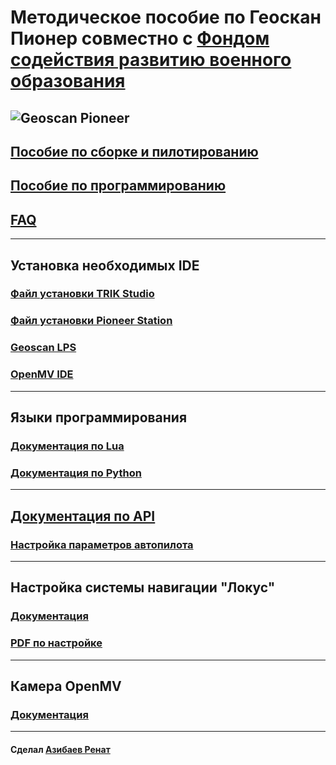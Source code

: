 # Методическое пособие по Геоскан Пионер совместно с [Фондом содействия развитию военного образования](https://fsrvo.ru)

![Geoscan Pioneer](https://pioneer-doc.readthedocs.io/ru/master/_images/pioneer1.png)
---

## [Пособие по сборке и пилотированию](https://github.com/Slond/pioneer_edu/raw/main/%D0%A1%D0%B1%D0%BE%D1%80%D0%BA%D0%B0%20%D0%B8%20%D0%BF%D0%B8%D0%BB%D0%BE%D1%82%D0%B8%D1%80%D0%BE%D0%B2%D0%B0%D0%BD%D0%B8%D0%B5.docx)

## [Пособие по программированию](https://github.com/Slond/pioneer_edu/raw/main/Программирование.docx)

## [FAQ](FAQ)

---

## Установка необходимых IDE

### [Файл установки TRIK Studio](https://dl.geoscan.aero/pioneer/upload/TRIKStudio/trik-studio-offline-installer.exe)

### [Файл установки Pioneer Station](https://pioneer-doc.readthedocs.io/ru/master/programming/pioneer_station/pioneer_station_main.html)

### [Geoscan LPS](https://dl.geoscan.aero/pioneer/upload/LPS/Geoscan_LPS.exe)

### [OpenMV IDE](https://openmv.io/pages/download)

---

## Языки программирования

### [Документация по Lua](https://learnxinyminutes.com/docs/ru-ru/lua-ru/)

### [Документация по Python](https://docs.python.org/3/)

---

## [Документация по API](https://pioneer-doc.readthedocs.io/ru/master/programming/lua/lua.html)

### [Настройка параметров автопилота](https://docs.geoscan.aero/ru/master/instructions/pioneer-max/settings/autopilot_parameters.html)
---

## Настройка системы навигации "Локус"

### [Документация](https://pioneer-doc.readthedocs.io/ru/master/module/indoor_nav_lokus.html)

### [PDF по настройке](https://dl.geoscan.aero/pioneer/upload/Docs/User_manual_Locus.pdf)

---

## Камера OpenMV

### [Документация](https://docs.openmv.io)

---
#### Сделал [Азибаев Ренат](https://t.me/azibaev_renat)
